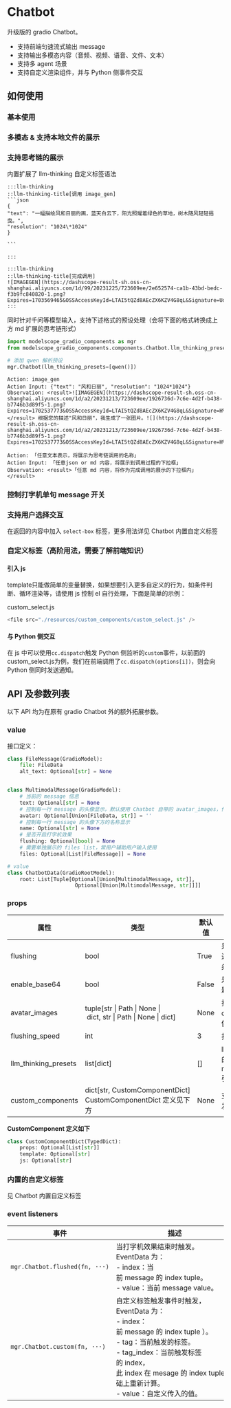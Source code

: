 # Chatbot

升级版的 gradio Chatbot。

- 支持前端匀速流式输出 message
- 支持输出多模态内容（音频、视频、语音、文件、文本）
- 支持多 agent 场景
- 支持自定义渲染组件，并与 Python 侧事件交互

## 如何使用

### 基本使用

<demo name="demo1"></demo>

### 多模态 & 支持本地文件的展示

<demo name="demo2"></demo>

### 支持思考链的展示

内置扩展了 llm-thinking 自定义标签语法

````text
:::llm-thinking
::llm-thinking-title[调用 image_gen]
```json
{
"text": "一幅描绘风和日丽的画，蓝天白云下，阳光照耀着绿色的草地，树木随风轻轻摇曳。",
"resolution": "1024\*1024"
}

```

:::

:::llm-thinking
::llm-thinking-title[完成调用]
![IMAGEGEN](https://dashscope-result-sh.oss-cn-shanghai.aliyuncs.com/1d/99/20231225/723609ee/2e652574-ca1b-43bd-bedc-f3b9fc840820-1.png?Expires=1703569465&OSSAccessKeyId=LTAI5tQZd8AEcZX6KZV4G8qL&Signature=Udhrrh2ocnebFh9OlnJ2EMNG0Ww%3D)
:::

````

同时针对千问等模型输入，支持下述格式的预设处理（会将下面的格式转换成上方 md 扩展的思考链形式）

```python
import modelscope_gradio_components as mgr
from modelscope_gradio_components.components.Chatbot.llm_thinking_presets import qwen

# 添加 qwen 解析预设
mgr.Chatbot(llm_thinking_presets=[qwen()])
```

```text
Action: image_gen
Action Input: {"text": "风和日丽", "resolution": "1024*1024"}
Observation: <result>![IMAGEGEN](https://dashscope-result-sh.oss-cn-shanghai.aliyuncs.com/1d/a2/20231213/723609ee/1926736d-7c6e-4d2f-b438-b7746b3d89f5-1.png?Expires=1702537773&OSSAccessKeyId=LTAI5tQZd8AEcZX6KZV4G8qL&Signature=H%2B0rIn6BMfE%2BOr1uPb7%2Br9G3%2B5w%3D)</result> 根据您的描述"风和日丽"，我生成了一张图片。![](https://dashscope-result-sh.oss-cn-shanghai.aliyuncs.com/1d/a2/20231213/723609ee/1926736d-7c6e-4d2f-b438-b7746b3d89f5-1.png?Expires=1702537773&OSSAccessKeyId=LTAI5tQZd8AEcZX6KZV4G8qL&Signature=H%2B0rIn6BMfE%2BOr1uPb7%2Br9G3%2B5w%3D)

Action: 「任意文本表示，将展示为思考链调用的名称」
Action Input: 「任意json or md 内容，将展示到调用过程的下拉框」
Observation: <result>「任意 md 内容，将作为完成调用的展示的下拉框内」</result>
```

<demo name="demo3"></demo>

### 控制打字机单句 message 开关

<demo name="demo4"></demo>

### 支持用户选择交互

在返回的内容中加入 `select-box` 标签，更多用法详见 <tab-link href="./custom_tags.md">Chatbot 内置自定义标签</tab-link>

<demo name="demo5"></demo>

### 自定义标签（高阶用法，需要了解前端知识）

<demo name="demo6"></demo>

#### 引入 js

<demo name="demo7"></demo>

template只能做简单的变量替换，如果想要引入更多自定义的行为，如条件判断、循环渲染等，请使用 js 控制 el 自行处理，下面是简单的示例：

<demo name="demo8">
<demo-suffix>
custom_select.js

```js
<file src="./resources/custom_components/custom_select.js" />
```

</demo-suffix>
</demo>

#### 与 Python 侧交互

在 js 中可以使用`cc.dispatch`触发 Python 侧监听的`custom`事件，以前面的custom_select.js为例，我们在前端调用了`cc.dispatch(options[i])`，则会向 Python 侧同时发送通知。

<demo name="demo9"></demo>

## API 及参数列表

以下 API 均为在原有 gradio Chatbot 外的额外拓展参数。

### value

接口定义：

```python
class FileMessage(GradioModel):
    file: FileData
    alt_text: Optional[str] = None


class MultimodalMessage(GradioModel):
    # 当前的 message 信息
    text: Optional[str] = None
    # 控制每一行 message 的头像显示，默认使用 Chatbot 自带的 avatar_images，传入 None 时不显示该行头像（包括 avatar_images 的头像）
    avatar: Optional[Union[FileData, str]] = ''
    # 控制每一行 message 的头像下方的名称显示
    name: Optional[str] = None
    # 是否开启打字机效果
    flushing: Optional[bool] = None
    # 需要单独展示的 files list，常用户辅助用户输入使用
    files: Optional[List[FileMessage]] = None

# value
class ChatbotData(GradioRootModel):
    root: List[Tuple[Optional[Union[MultimodalMessage, str]],
                      Optional[Union[MultimodalMessage, str]]]]
```

### props

| 属性                 | 类型                                                              | 默认值 | 描述                                                                                                                                                             |
| -------------------- | ----------------------------------------------------------------- | ------ | ---------------------------------------------------------------------------------------------------------------------------------------------------------------- |
| flushing             | bool                                                              | True   | 是否开启打字机效果。默认只有 bot 的 message 会开启，可以通过单独修改 message 的 flushing 属性精确控制每一条 message 的显示效果                                   |
| enable_base64        | bool                                                              | False  | 是否支持渲染的内容为 base64，因为直接渲染 base64 有安全问题，默认为 False。                                                                                      |
| avatar_images        | tuple\[str \| Path \| None \| dict, str \| Path \| None \| dict\] | None   | 拓展gr.Chatbot的参数值，除了接收 url 外还可以接收 dict，dict 可以传入avatar和name字段，name字段在渲染时会显示在头像下方。 当传入 dict 时，必须包含有avatar字段。 |
| flushing_speed       | int                                                               | 3      | 打字机速度，值为 1 - 10，值越大速度越快                                                                                                                          |
| llm_thinking_presets | list\[dict\]                                                      | \[\]   | llm 思考链路解析预设，可以将 llm 调用工具的输出格式转为固定的前端展示格式，需要从modelscope_gradio_components.Chatbot.llm_thinking_presets引入，目前支持：qwen   |
| custom_components    | dict\[str, CustomComponentDict\] CustomComponentDict 定义见下方   | None   | 支持用户定义自定义标签，并通过 js 控制标签渲染样式与触发 python 事件。                                                                                           |

**CustomComponent 定义如下**

```python
class CustomComponentDict(TypedDict):
    props: Optional[List[str]]
    template: Optional[str]
    js: Optional[str]
```

### 内置的自定义标签

见 <tab-link href="./custom_tags.md">Chatbot 内置自定义标签</tab-link>

### event listeners

| 事件                           | 描述                                                                                                                                                                                                                                         |
| ------------------------------ | -------------------------------------------------------------------------------------------------------------------------------------------------------------------------------------------------------------------------------------------- |
| `mgr.Chatbot.flushed(fn, ···)` | 当打字机效果结束时触发。EventData 为：<br/> - index：当前 message 的 index tuple。<br/> - value：当前 message value。                                                                                                                        |
| `mgr.Chatbot.custom(fn, ···)`  | 自定义标签触发事件时触发，EventData 为：<br/> - index：前 message 的 index tuple ）。<br/> - tag：当前触发的标签。<br/> - tag_index：当前触发标签的 index，此 index 在 mesage 的 index tuple 基础上重新计算。<br/> - value：自定义传入的值。 |
